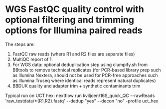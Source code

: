 # WGS FastQC quality control with optional filtering and trimming options for Illumina paired reads
The steps are:
1. FastQC raw reads (where R1 and R2 files are separate files)
2. MultiQC report of 1.
3. For WGS data: optional deduplication step using clumpify.sh from BBtools to remove technical replicates (for PCR-based library prep such as Illumina Nextera, should not be used for PCR-free approaches such as Illumina Truseq where identical reads represent natural duplicates)
4. BBDUK quality and adapter trim + synthetic contaminants trim

Typical run on UCT hex:
 nextflow run kviljoen/16S_quick_QC --rawReads 'raw_testdata/*{R1,R2}.fastq' --dedup "yes" --decon "no" -profile uct_hex
